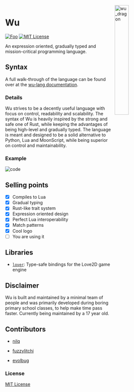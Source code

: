 <img align="right" width="30%" height="30%" src="https://preview.ibb.co/ePa1eH/wu_dragon.png" alt="wu_dragon">

# Wu

[![Foo](https://user-images.githubusercontent.com/7288322/34429152-141689f8-ecb9-11e7-8003-b5a10a5fcb29.png)](https://discord.gg/qm92sPP)
[![MIT License](https://img.shields.io/badge/license-MIT-blue.svg)](https://github.com/wu-lang/wu/blob/master/LICENSE)

An expression oriented, gradually typed and mission-critical programming language.

## Syntax

A full walk-through of the language can be found over at the [wu-lang documentation](https://wu-lang.gitbook.io/guide/).

### Details

Wu strives to be a decently useful language with focus on control, readability and scalability. The syntax of Wu is heavily inspired by the strong and safe one of Rust, while keeping the advantages of being high-level and gradually typed. The language is meant and designed to be a solid alternative to Python, Lua and MoonScript, while being superior on control and maintainability.

### Example

<img src="https://i.ibb.co/TtJP6DQ/code.png" alt="code" border="0">

## Selling points

- [x] Compiles to Lua
- [x] Gradual typing
- [x] Rust-like trait system
- [x] Expression oriented design
- [x] Perfect Lua interoperability
- [x] Match patterns
- [x] Cool logo
- [ ] You are using it

## Libraries

- [`lover`](https://github.com/nilq/lover): Type-safe bindings for the Love2D game engine

## Disclaimer

Wu is built and maintained by a minimal team of people and was primarily developed during boring primary school classes, to help make time pass faster. Currently being maintained by a 17 year old.

## Contributors

- [nilq](https://github.com/nilq)

- [fuzzylitchi](https://github.com/fuzzylitchi)

- [evolbug](https://github.com/evolbug)

### License

[MIT License](https://github.com/wu-lang/wu/blob/master/LICENSE)
